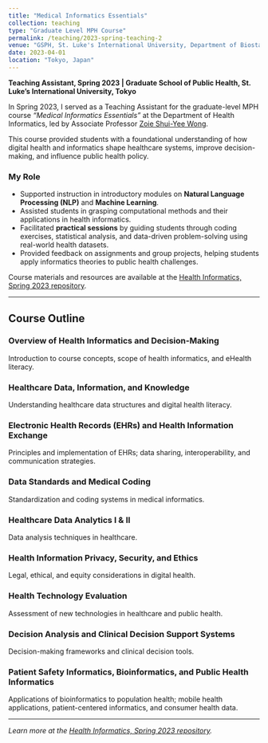 ```yaml
---
title: "Medical Informatics Essentials"
collection: teaching
type: "Graduate Level MPH Course"
permalink: /teaching/2023-spring-teaching-2
venue: "GSPH, St. Luke's International University, Department of Biostatistics and Bioinformatics"
date: 2023-04-01
location: "Tokyo, Japan"
---
```


**Teaching Assistant, Spring 2023 | Graduate School of Public Health, St. Luke’s International University, Tokyo**  

In Spring 2023, I served as a Teaching Assistant for the graduate-level MPH course *“Medical Informatics Essentials”* at the Department of Health Informatics, led by Associate Professor [Zoie Shui-Yee Wong](https://researchmap.jp/zoiewong).  

This course provided students with a foundational understanding of how digital health and informatics shape healthcare systems, improve decision-making, and influence public health policy.  

### My Role
- Supported instruction in introductory modules on **Natural Language Processing (NLP)** and **Machine Learning**.  
- Assisted students in grasping computational methods and their applications in health informatics.  
- Facilitated **practical sessions** by guiding students through coding exercises, statistical analysis, and data-driven problem-solving using real-world health datasets.  
- Provided feedback on assignments and group projects, helping students apply informatics theories to public health challenges.  

Course materials and resources are available at the [Health Informatics, Spring 2023 repository](https://github.com/tgyeltshen/Health_Informatics_Teaching_Spring2023).  

---

## Course Outline  

### Overview of Health Informatics and Decision-Making  
Introduction to course concepts, scope of health informatics, and eHealth literacy.  

### Healthcare Data, Information, and Knowledge  
Understanding healthcare data structures and digital health literacy.  

### Electronic Health Records (EHRs) and Health Information Exchange  
Principles and implementation of EHRs; data sharing, interoperability, and communication strategies.  

### Data Standards and Medical Coding  
Standardization and coding systems in medical informatics.  

### Healthcare Data Analytics I & II  
Data analysis techniques in healthcare.  

### Health Information Privacy, Security, and Ethics  
Legal, ethical, and equity considerations in digital health.  

### Health Technology Evaluation  
Assessment of new technologies in healthcare and public health.  

### Decision Analysis and Clinical Decision Support Systems  
Decision-making frameworks and clinical decision tools.  

### Patient Safety Informatics, Bioinformatics, and Public Health Informatics  
Applications of bioinformatics to population health; mobile health applications, patient-centered informatics, and consumer health data.  

---

*Learn more at the [Health Informatics, Spring 2023 repository](https://github.com/tgyeltshen/Health_Informatics_Teaching_Spring2023).*  
